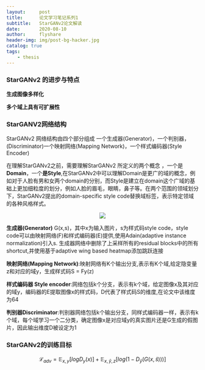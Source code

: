 ```yaml
---
layout:     post
title:      论文学习笔记系列1
subtitle:   StarGANv2论文解读
date:       2020-08-10
author:     flyshare
header-img: img/post-bg-hacker.jpg
catalog: true
tags:
    - thesis
---
```

### StarGANv2 的进步与特点

**生成图像多样化**

**多个域上具有可扩展性**

### StarGANV2网络结构

 StarGANv2 网络结构由四个部分组成  一个生成器(Generator)，一个判别器，(Discriminator)一个映射网络(Mapping Network)，一个样式编码器(Style Encoder)
 
 
   
   在理解StarGANv2之前，需要理解StarGANv2 所定义的两个概念 ，一个是**Domain**，一个**是Style**,在StarGANv2中可以理解Domain是更广的域的概念，例如对于人脸有男和女两个domain的分别，而Style是建立在domain这个广域的基础上更加细粒度的划分，例如人脸的眉毛，眼睛，鼻子等。在两个范围的领域划分下，StarGANv2提出的domain-specific style code替换域标签，表示特定领域的各种风格样式。
   <p align="center">
    <img src="./img/thesis/starganv2/stargan2-1.jpg">
</p>
   
   
**生成器(Generator)** G(x,s)，其中x为输入图片，s为样式码style code，style code可以由映射网络(F)和样式编码器(E)提供,使用Adain(adaptive instance normalization)引入s. 生成器网络中删除了上采样所有的residual blocks中的所有shortcut,并使用基于adaptive wing based heatmap添加跳跃连接

**映射网络(Mapping Network)**:映射网络有K个输出分支,表示有K个域,给定隐变量z和对应的域y，生成样式码S = Fy(z)

**样式编码器 Style encoder**:网络包括k个分支，表示有k个域，给定图像x及其对应的域y，编码器的E提取图像x的样式码，D代表了样式码S的维度,在论文中该维度为64

**判别器Discriminator**:判别器网络包括k个输出分支，同样式编码器一样，表示有k个域，每个域学习一个二分类，确定图像x是对应域y的真实图片还是G生成的假图片，因此输出维度D被设定为1

### StarGANv2的训练目标

$$
\mathcal L_{adv} = \mathbb E_{x,y}[logD_y(x)] + \mathbb E_{x, \hat y, z}[log(1-D_{\hat y}(G(x, \hat s)))]
$$